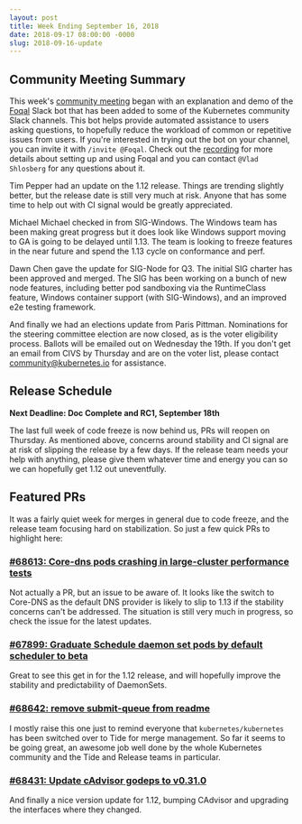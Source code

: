```yaml
---
layout: post
title: Week Ending September 16, 2018
date: 2018-09-17 08:00:00 -0000
slug: 2018-09-16-update
---
```


## Community Meeting Summary

This week's [community meeting](http://bit.ly/k8scommunity) began with an explanation and demo of the [Foqal](https://www.foqal.io/) Slack bot that has been added to some of the Kubernetes community Slack channels. This bot helps provide automated assistance to users asking questions, to hopefully reduce the workload of common or repetitive issues from users. If you're interested in trying out the bot on your channel, you can invite it with `/invite @Foqal`. Check out the [recording](https://youtu.be/FYJsqqCWRs4?t=1m15s) for more details about setting up and using Foqal and you can contact `@Vlad Shlosberg` for any questions about it.

Tim Pepper had an update on the 1.12 release. Things are trending slightly better, but the release date is still very much at risk. Anyone that has some time to help out with CI signal would be greatly appreciated.

Michael Michael checked in from SIG-Windows. The Windows team has been making great progress but it does look like Windows support moving to GA is going to be delayed until 1.13. The team is looking to freeze features in the near future and spend the 1.13 cycle on conformance and perf.

Dawn Chen gave the update for SIG-Node for Q3. The initial SIG charter has been approved and merged. The SIG has been working on a bunch of new node features, including better pod sandboxing via the RuntimeClass feature, Windows container support (with SIG-Windows), and an improved e2e testing framework.

And finally we had an elections update from Paris Pittman. Nominations for the steering committee election are now closed, as is the voter eligibility process. Ballots will be emailed out on Wednesday the 19th. If you don't get an email from CIVS by Thursday and are on the voter list, please contact community@kubernetes.io for assistance.

## Release Schedule

**Next Deadline: Doc Complete and RC1, September 18th**

The last full week of code freeze is now behind us, PRs will reopen on Thursday. As mentioned above, concerns around stability and CI signal are at risk of slipping the release by a few days. If the release team needs your help with anything, please give them whatever time and energy you can so we can hopefully get 1.12 out uneventfully.

## Featured PRs

It was a fairly quiet week for merges in general due to code freeze, and the release team focusing hard on stabilization. So just a few quick PRs to highlight here:

### [#68613: Core-dns pods crashing in large-cluster performance tests](https://github.com/kubernetes/kubernetes/issues/68613)

Not actually a PR, but an issue to be aware of. It looks like the switch to Core-DNS as the default DNS provider is likely to slip to 1.13 if the stability concerns can't be addressed. The situation is still very much in progress, so check the issue for the latest updates.

### [#67899: Graduate Schedule daemon set pods by default scheduler to beta](https://github.com/kubernetes/kubernetes/pull/67899)

Great to see this get in for the 1.12 release, and will hopefully improve the stability and predictability of DaemonSets.

### [#68642: remove submit-queue from readme](https://github.com/kubernetes/kubernetes/pull/68642)

I mostly raise this one just to remind everyone that `kubernetes/kubernetes` has been switched over to Tide for merge management. So far it seems to be going great, an awesome job well done by the whole Kubernetes community and the Tide and Release teams in particular.

### [#68431: Update cAdvisor godeps to v0.31.0](https://github.com/kubernetes/kubernetes/pull/68431)

And finally a nice version update for 1.12, bumping CAdvisor and upgrading the interfaces where they changed.
